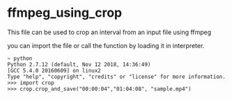 # ffmpeg_using_crop
This file can be used to crop an interval from an input file using ffmpeg

you can import the file or call the function by loading it in interpreter.

```
~ python
Python 2.7.12 (default, Nov 12 2018, 14:36:49) 
[GCC 5.4.0 20160609] on linux2
Type "help", "copyright", "credits" or "license" for more information.
>>> import crop
>>> crop.crop_and_save("00:00:04","01:04:08", "sample.mp4")
```
